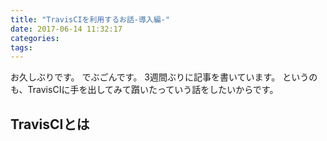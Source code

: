 ```yaml
---
title: "TravisCIを利用するお話-導入編-"
date: 2017-06-14 11:32:17
categories:
tags:
---
```


お久しぶりです。
でぶごんです。
3週間ぶりに記事を書いています。
というのも、TravisCIに手を出してみて躓いたっていう話をしたいからです。

## TravisCIとは

<!--
><div style="text-align: right;">
引用元：[name](https://)
</div>
<img src="..\..\..\img\" />
<font color="White"></font>
-->
